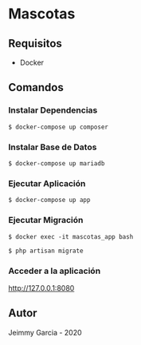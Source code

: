 # Mascotas

## Requisitos

- Docker

## Comandos

### Instalar Dependencias
`$ docker-compose up composer`

### Instalar Base de Datos
`$ docker-compose up mariadb`

### Ejecutar Aplicación
`$ docker-compose up app`

### Ejecutar Migración
`$ docker exec -it mascotas_app bash`

`$ php artisan migrate`

### Acceder a la aplicación
http://127.0.0.1:8080

## Autor
Jeimmy Garcia - 2020
